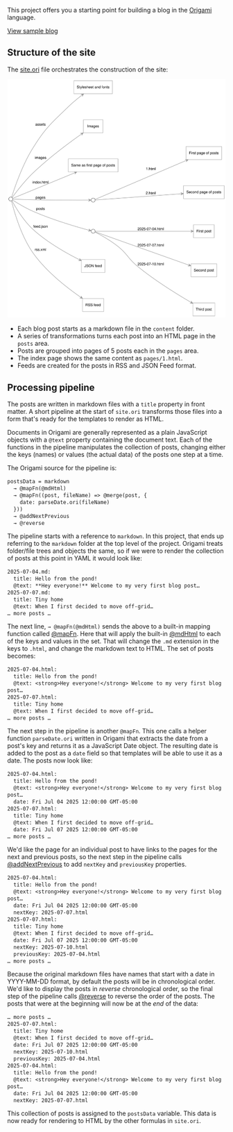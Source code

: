 This project offers you a starting point for building a blog in the [Origami](https://weborigami.org) language.

[View sample blog](https://pondlife.netlify.app)

## Structure of the site

The [site.ori](src/site.ori) file orchestrates the construction of the site:

<img src="docs/site.svg">

- Each blog post starts as a markdown file in the `content` folder.
- A series of transformations turns each post into an HTML page in the `posts` area.
- Posts are grouped into pages of 5 posts each in the `pages` area.
- The index page shows the same content as `pages/1.html`.
- Feeds are created for the posts in RSS and JSON Feed format.

## Processing pipeline

The posts are written in markdown files with a `title` property in front matter. A short pipeline at the start of `site.ori` transforms those files into a form that's ready for the templates to render as HTML.

Documents in Origami are generally represented as a plain JavaScript objects with a `@text` property containing the document text. Each of the functions in the pipeline manipulates the collection of posts, changing either the keys (names) or values (the actual data) of the posts one step at a time.

The Origami source for the pipeline is:

```
postsData = markdown
  → @mapFn(@mdHtml)
  → @mapFn((post, fileName) => @merge(post, {
    date: parseDate.ori(fileName)
  }))
  → @addNextPrevious
  → @reverse
```

The pipeline starts with a reference to `markdown`. In this project, that ends up referring to the `markdown` folder at the top level of the project. Origami treats folder/file trees and objects the same, so if we were to render the collection of posts at this point in YAML it would look like:

```
2025-07-04.md:
  title: Hello from the pond!
  @text: **Hey everyone!** Welcome to my very first blog post…
2025-07-07.md:
  title: Tiny home
  @text: When I first decided to move off-grid…
… more posts …
```

The next line, `→ @mapFn(@mdHtml)` sends the above to a built-in mapping function called [@mapFn](https://weborigami.org/builtins/@map.html). Here that will apply the built-in [@mdHtml](https://weborigami.org/builtins/@map.html) to each of the keys and values in the set. That will change the `.md` extension in the keys to `.html`, and change the markdown text to HTML. The set of posts becomes:

```
2025-07-04.html:
  title: Hello from the pond!
  @text: <strong>Hey everyone!</strong> Welcome to my very first blog post…
2025-07-07.html:
  title: Tiny home
  @text: When I first decided to move off-grid…
… more posts …
```

The next step in the pipeline is another `@mapFn`. This one calls a helper function `parseDate.ori` written in Origami that extracts the date from a post's key and returns it as a JavaScript Date object. The resulting date is added to the post as a `date` field so that templates will be able to use it as a date. The posts now look like:

```
2025-07-04.html:
  title: Hello from the pond!
  @text: <strong>Hey everyone!</strong> Welcome to my very first blog post…
  date: Fri Jul 04 2025 12:00:00 GMT-05:00
2025-07-07.html:
  title: Tiny home
  @text: When I first decided to move off-grid…
  date: Fri Jul 07 2025 12:00:00 GMT-05:00
… more posts …
```

We'd like the page for an individual post to have links to the pages for the next and previous posts, so the next step in the pipeline calls [@addNextPrevious](https://weborigami.org/builtins/@addNextPrevious.html) to add `nextKey` and `previousKey` properties.

```
2025-07-04.html:
  title: Hello from the pond!
  @text: <strong>Hey everyone!</strong> Welcome to my very first blog post…
  date: Fri Jul 04 2025 12:00:00 GMT-05:00
  nextKey: 2025-07-07.html
2025-07-07.html:
  title: Tiny home
  @text: When I first decided to move off-grid…
  date: Fri Jul 07 2025 12:00:00 GMT-05:00
  nextKey: 2025-07-10.html
  previousKey: 2025-07-04.html
… more posts …
```

Because the original markdown files have names that start with a date in YYYY-MM-DD format, by default the posts will be in chronological order. We'd like to display the posts in _reverse_ chronological order, so the final step of the pipeline calls [@reverse](https://weborigami.org/builtins/@reverse.html) to reverse the order of the posts. The posts that were at the beginning will now be at the _end_ of the data:

```
… more posts …
2025-07-07.html:
  title: Tiny home
  @text: When I first decided to move off-grid…
  date: Fri Jul 07 2025 12:00:00 GMT-05:00
  nextKey: 2025-07-10.html
  previousKey: 2025-07-04.html
2025-07-04.html:
  title: Hello from the pond!
  @text: <strong>Hey everyone!</strong> Welcome to my very first blog post…
  date: Fri Jul 04 2025 12:00:00 GMT-05:00
  nextKey: 2025-07-07.html
```

This collection of posts is assigned to the `postsData` variable. This data is now ready for rendering to HTML by the other formulas in `site.ori`.
